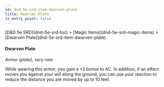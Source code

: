 ```yaml
---
id: dnd-5e-srd-item-dwarven-plate
title: Dwarven Plate
is_entry_point: false
---
```


<breadcrumb>
[D&D 5e SRD](dnd-5e-srd-toc) >  [Magic Items](dnd-5e-srd-magic-items) > [Dwarven Plate](dnd-5e-srd-item-dwarven-plate)
</breadcrumb>

#### Dwarven Plate

*Armor (plate), very rare*

While wearing this armor, you gain a +2 bonus to AC. In addition, if an effect moves you against your will along the ground, you can use your reaction to reduce the distance you are moved by up to 10 feet.


